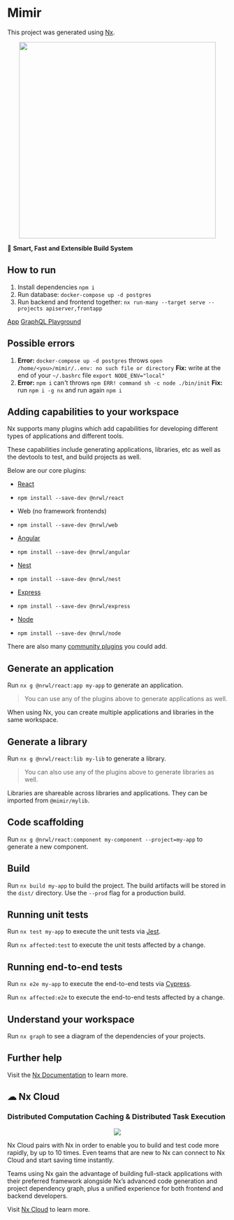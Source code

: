 # Mimir

This project was generated using [Nx](https://nx.dev).

<p  style="text-align:  center;"><img  src="https://raw.githubusercontent.com/nrwl/nx/master/images/nx-logo.png"  width="450"></p>

🔎 **Smart, Fast and Extensible Build System**

## How to run

1. Install dependencies `npm i`
2. Run database: `docker-compose up -d postgres`
3. Run backend and frontend together: `nx run-many --target serve --projects apiserver,frontapp`

[App](http://localhost:4200/)
[GraphQL Playground](http://localhost:3333/graphql)

## Possible errors

1. **Error:** `docker-compose up -d postgres` throws `open /home/<you>/mimir/..env: no such file or directory`
   **Fix:** write at the end of your `~/.bashrc` file `export NODE_ENV="local"`
2. **Error:** `npm i` can't throws `npm ERR! command sh -c node ./bin/init`
   **Fix:** run `npm i -g nx` and run again `npm i`

## Adding capabilities to your workspace

Nx supports many plugins which add capabilities for developing different types of applications and different tools.

These capabilities include generating applications, libraries, etc as well as the devtools to test, and build projects as well.

Below are our core plugins:

- [React](https://reactjs.org)

- `npm install --save-dev @nrwl/react`

- Web (no framework frontends)

- `npm install --save-dev @nrwl/web`

- [Angular](https://angular.io)

- `npm install --save-dev @nrwl/angular`

- [Nest](https://nestjs.com)

- `npm install --save-dev @nrwl/nest`

- [Express](https://expressjs.com)

- `npm install --save-dev @nrwl/express`

- [Node](https://nodejs.org)

- `npm install --save-dev @nrwl/node`

There are also many [community plugins](https://nx.dev/community) you could add.

## Generate an application

Run `nx g @nrwl/react:app my-app` to generate an application.

> You can use any of the plugins above to generate applications as well.

When using Nx, you can create multiple applications and libraries in the same workspace.

## Generate a library

Run `nx g @nrwl/react:lib my-lib` to generate a library.

> You can also use any of the plugins above to generate libraries as well.

Libraries are shareable across libraries and applications. They can be imported from `@mimir/mylib`.

## Code scaffolding

Run `nx g @nrwl/react:component my-component --project=my-app` to generate a new component.

## Build

Run `nx build my-app` to build the project. The build artifacts will be stored in the `dist/` directory. Use the `--prod` flag for a production build.

## Running unit tests

Run `nx test my-app` to execute the unit tests via [Jest](https://jestjs.io).

Run `nx affected:test` to execute the unit tests affected by a change.

## Running end-to-end tests

Run `nx e2e my-app` to execute the end-to-end tests via [Cypress](https://www.cypress.io).

Run `nx affected:e2e` to execute the end-to-end tests affected by a change.

## Understand your workspace

Run `nx graph` to see a diagram of the dependencies of your projects.

## Further help

Visit the [Nx Documentation](https://nx.dev) to learn more.

## ☁ Nx Cloud

### Distributed Computation Caching & Distributed Task Execution

<p  style="text-align:  center;"><img  src="https://raw.githubusercontent.com/nrwl/nx/master/images/nx-cloud-card.png"></p>

Nx Cloud pairs with Nx in order to enable you to build and test code more rapidly, by up to 10 times. Even teams that are new to Nx can connect to Nx Cloud and start saving time instantly.

Teams using Nx gain the advantage of building full-stack applications with their preferred framework alongside Nx’s advanced code generation and project dependency graph, plus a unified experience for both frontend and backend developers.

Visit [Nx Cloud](https://nx.app/) to learn more.
